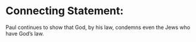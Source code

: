 # Connecting Statement:

Paul continues to show that God, by his law, condemns even the Jews who have God’s law.